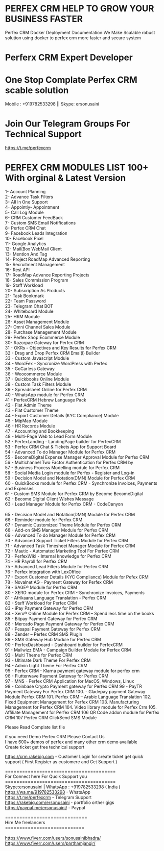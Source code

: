 # PERFEX CRM HELP TO GROW YOUR BUSINESS FASTER
Perfex CRM Docker Deployment Documentation 
We Make Scalable robust solution using docker to perfex crm more faster and secure system 

# Perferx CRM Expert Developer

# One Stop Complate Perfex CRM scable solution 
Mobile : +919782533298 || Skype: ersonusaini 

# Join Our Telegram Groups For Technical Support
https://t.me/perfexcrm

# PERFEX CRM MODULES LIST 100+ With orginal & Latest Version 

1- Account Planning <br />
2- Advance Task Filters <br />
3- All In One Support<br />
4- Appointly- Appointment <br />
5- Call Log Module <br />
6- CRM Customer FeedBack <br />
7- Custom SMS Email Notifications <br />
8- Perfex CRM Chat <br />
9- Facebook Leads Integration <br />
10- Facebook Pixel <br />
11- Google Analytics <br />
12- Mail(Box WebMail Client <br />
13- Mention And Tag <br />
14- Project RoadMap Advanced Reporting <br />
15- Recruitment Management <br />
16- Rest API <br />
17- RoadMap Advance Reporting Projects<br />
18- Sales Commission Program <br />
19- Staff Workload <br />
20- Subscription As Products <br />
21- Task Bookmark <br />
22- Team Password <br />
23- Telegram Chat BOT  <br />
24- Whiteboard Module <br />
25- HRM Module <br />
26- Asset Management Module <br />
27- Omni Channel Sales Module <br />
28- Purchase Management Module <br />
29- Perfex Shop Ecommerce Module <br />
30- Razorpae Gateway for Perfex CRM <br />
31 - OKRs - Objectives and Key Results for Perfex CRM <br />
32 - Drag and Drop Perfex CRM Emai(l) Builder <br />
33 - Custom Javascript Module <br />
34 - WordFex - Syncronize WordPress with Perfex <br />
35 - GoCarless Gateway <br />
36 - Woocommerce Module <br />
37 - Quickbooks Online Module <br />
38 - Custom Task Filters Module <br />
39 - Spreadsheet Online for Perfex CRM <br />
40 - WhatsApp module for Perfex CRM <br />
41 - PerfexCRM Hebrew Language Pack <br />
42 - Flat Admin Theme <br />
43 - Flat Customer Theme <br />
44 - Export Customer Details (KYC Compliance) Module <br />
45 - MipMap Module <br />
46 - HR Records Module  <br />
47 - Accounting and Bookkeeping <br />
48 - Multi-Page Web to Lead Form Module<br />
52 - PerfexLanding - LandingPage builder for PerfexCRM <br />
53 - Perfex CRM Chat & Tickets App for Support Board <br />
54 - Advanced To do Manager Module for Perfex CRM <br />
55 - BecomeDigital Expense Manager Approval Module for Perfex CRM <br />
56 - Multichannel Two Factor Authentication for Perfex CRM by <br />
57 - Business Process Modelling module for Perfex CRM<br />
58 - Social Media Login module for Perfex - Register and Log-in<br />
59 - Decision Model and Notation(DMN) Module for Perfex CRM<br />
60 - QuickBooks module for Perfex CRM - Synchronize Invoices, Payments and Expenses<br />
61 - Custom SMS Module for Perfex CRM by Become BecomeDigital<br />
62 - Become Digital Client Wishes Message<br />
63 - Lead Manager Module for Perfex CRM - CodeCanyon<br /><br />
65 - Decision Model and Notation(DMN) Module for Perfex CRM<br />
66 - Reminder module for Perfex CRM<br />
67 - Dynamic Customized Theme Module for Perfex CRM<br />
68 - Add-on SMS Manager Module for Perfex CRM<br />
69 - Advanced To do Manager Module for Perfex CRM<br />
70 - Advanced Support Ticket Filters Module for Perfex CRM<br />
71 - Advanced Task Timesheet Manager Module for Perfex CRM<br />
72 - Mautic - Automated Marketing Tool For Perfex CRM<br />
73 - PerfexWiki - Internal knowledge for Perfex CRM<br />
74 - HR Payroll for Perfex CRM<br />
75 - Advanced Lead Filters Module for Perfex CRM<br />
76 - Perfex integration with LexOffice<br />
77 - Export Customer Details (KYC Compliance) Module for Pefex CRM<br />
78 - Novalnet AG - Payment Gateway for Perfex CRM<br />
79 - SAGE® Module for Perfex CRM<br />
80 - XERO module for Perfex CRM - Synchronize Invoices, Payments<br />
81 - Afrikaans Language Translation - Perfex CRM<br />
82 - Staff Workload for Perfex CRM<br />
83 - iPay Payment Gateway for Perfex CRM<br />
84 - Xero® Online Module for Perfex CRM – Spend less time on the books<br />
85 - Bitpay Payment Gateway for Perfex CRM <br />
86 - Mercado Pago Payment Gateway for Perfex CRM<br />
87 - Pesapal Payment Gateway for Perfex CRM<br />
88 - Zender – Perfex CRM SMS Plugin<br />
89 - SMS Gateway Hub Module for Perfex CRM<br />
90 - PerfexDashboard - Dashboard builder for PerfexCRM<br />
91 - Mailwizz EMA - Campaign Builder Module for Perfex CRM<br />
92 - Multi Theme for Perfex CRM<br />
93 - Ultimate Dark Theme For Perfex CRM<br />
94 - Admin Light Theme For Perfex CRM<br />
95 - Perfex CRM - Klarna payment gateway module for perfex crm<br />
96 - Flutterwave Payment Gateway for Perfex CRM<br />
97 - MNS - Perfex CRM Application for MacOS, Windows, Linux <br />
98 - Coinbase Crypto Payment gateway for Perfex CRM
99 - PayTR Payment Gateway For Perfex CRM
100. - Gladepay payment Gateway Module Perfex CRM
101. Perfex CRM – Arabic Language Translation
102. Fixed Equipment Management for Perfex CRM
103. Manufacturing Management for Perfex CRM
104. Video library module for Perfex Crm
105. Affiliate Management for Perfex CRM
106 QR Code addon module for Perfex CRM
107 Perfex CRM ClickSend SMS Module
 


Please Read Complate list file <br />

if you need  Demo Perfex CRM Please Contact Us <br />
I have 600+ demos of perfex and many other crm demo available<br />
Create ticket get free technical support<br />

https://crm.rakebig.com - Customer Login for create ticket get quick support ( First Register as customere and Get Support )<br />

======================================= <br />
For Connect here For Qucik Support you <br /> 
=======================================<br />
Skype:ersonusaini | WhatsApp : +919782533298 ( India )<br />
https://wa.me/919782533298  - WhatsApp<br />
https://t.me/perfexcrm  - Telegram Support<br />
https://rakebig.com/ersonusaini - portfolio orther gigs<br />
https://paypal.me/ersonusaini/ - Paypal 

=============================<br />
Hire Me freelancers <br />
============================<br />
<br />
https://www.fiverr.com/users/sonusainibhadra/<br />
https://www.fiverr.com/users/parthamjangir/<br />


